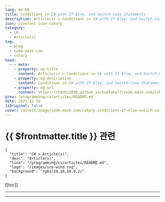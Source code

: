 ```yaml
---
lang: ko-KR
title: Conditions in C# with If-Else, and Switch-Case Statements
description: Article(s) > Conditions in C# with If-Else, and Switch-Case Statements
icon: iconfont icon-csharp
category: 
  - C#
  - Article(s)
tag: 
  - blog
  - code-maze.com
  - csharp
head:  
  - - meta:
    - property: og:title
      content: Article(s) > Conditions in C# with If-Else, and Switch-Case Statements
    - property: og:description
      content: Conditions in C# with If-Else, and Switch-Case Statements
    - property: og:url
      content: https://chanhi2000.github.io/bookshelf/code-maze.com/csharp-conditions-if-else-swtich-case.html
prev: /programming/cs/articles/README.md
date: 2021-12-16
isOriginal: false
cover: /assets/image/code-maze.com/csharp-conditions-if-else-swtich-case/banner.png
---
```


# {{ $frontmatter.title }} 관련

```component VPCard
{
  "title": "C# > Article(s)",
  "desc": "Article(s)",
  "link": "/programming/cs/articles/README.md",
  "logo": "/images/ico-wind.svg",
  "background": "rgba(10,10,10,0.2)"
}
```

[[toc]]

---

<SiteInfo
  name="Conditions in C# with If-Else, and Switch-Case Statements"
  desc="Learn about Conditions in C#, differences between if, if-else, if-else if, and switch-case conditional statements, and how to use them."
  url="https://code-maze.com/csharp-conditions-if-else-swtich-case/"
  logo="/assets/image/code-maze.com/favicon.png"
  preview="/assets/image/code-maze.com/csharp-conditions-if-else-swtich-case/banner.png"/>

<!-- TODO: 작성 -->

---

<TagLinks />